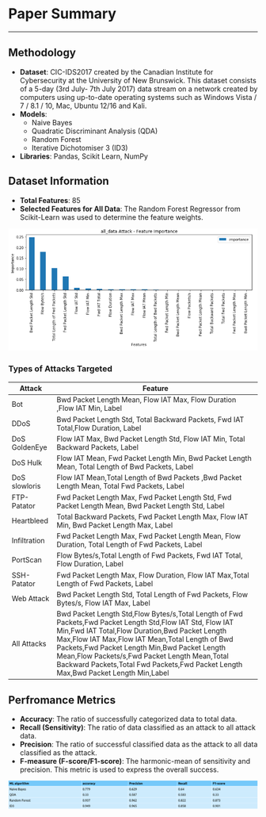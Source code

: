 # Paper Summary
---
## Methodology

- **Dataset**: CIC-IDS2017 created  by  the  Canadian  Institute  for  Cybersecurity  at  the  University  of  New 
Brunswick. This dataset consists of a 5-day (3rd July- 7th July 2017) data stream on a network 
created by computers using up-to-date operating systems such as Windows Vista / 7 / 8.1 / 10, 
Mac, Ubuntu 12/16 and Kali. 
- **Models**:
  - Naive Bayes
  - Quadratic Discriminant Analysis (QDA)
  - Random Forest
  - Iterative Dichotomiser 3 (ID3)
- **Libraries**: Pandas, Scikit Learn, NumPy

## Dataset Information

- **Total Features**: 85
- **Selected Features for All Data**: The Random Forest Regressor from Scikit-Learn was used to determine the feature weights.

<div align="center">
  <img src="selected_features_all_data.png" >
</div>

### Types of Attacks Targeted

| Attack    | Feature |
| -------- | ------- |
| Bot|Bwd Packet Length Mean, Flow IAT Max, Flow Duration ,Flow IAT Min, Label|
| DDoS|Bwd Packet Length Std, Total Backward Packets, Fwd IAT Total,Flow Duration, Label|
| DoS GoldenEye|Flow IAT Max, Bwd Packet Length Std, Flow IAT Min, Total Backward Packets, Label|
| DoS Hulk|Flow IAT Mean, Fwd Packet Length Min, Bwd Packet Length Mean, Total Length of Bwd Packets, Label|
| DoS slowloris|Flow IAT Mean,Total Length of Bwd Packets ,Bwd Packet Length Mean, Total Fwd Packets, Label|
| FTP-Patator|Fwd Packet Length Max, Fwd Packet Length Std, Fwd Packet Length Mean, Bwd Packet Length Std, Label|
| Heartbleed|Total Backward Packets, Fwd Packet Length Max, Flow IAT Min, Bwd Packet Length Max, Label|
|Infiltration|Fwd Packet Length Max, Fwd Packet Length Mean, Flow Duration, Total Length of Fwd Packets, Label|
|PortScan|Flow Bytes/s,Total Length of Fwd Packets, Fwd IAT Total, Flow Duration, Label|
|SSH-Patator|Fwd Packet Length Max, Flow Duration, Flow IAT Max,Total Length of Fwd Packets, Label|
|Web Attack|Bwd Packet Length Std, Total Length of Fwd Packets, Flow Bytes/s, Flow IAT Max, Label|
|All Attacks|Bwd Packet Length Std,Flow Bytes/s,Total Length of Fwd Packets,Fwd Packet Length Std,Flow IAT Std, Flow IAT Min,Fwd IAT Total,Flow Duration,Bwd Packet Length Max,Flow IAT Max,Flow IAT Mean,Total Length of Bwd Packets,Fwd Packet Length Min,Bwd Packet Length Mean,Flow Packets/s,Fwd Packet Length Mean,Total Backward Packets,Total Fwd Packets,Fwd Packet Length Max,Bwd Packet Length Min,Label|

## Perfromance Metrics
- **Accuracy**: The ratio of successfully categorized data to total data.
- **Recall (Sensitivity)**: The ratio of data classified as an attack to all attack data.
- **Precision**: The ratio of successful classified data as the attack to all data classified as the attack.
- **F-measure (F-score/F1-score)**: The harmonic-mean of sensitivity and precision. This metric is used to express the overall success.

<div align="center">
  <img src="metrics_all_data.png" >
</div>





